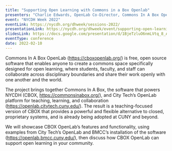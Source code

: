 ```yaml
---
title: "Supporting Open Learning with Commons in a Box Openlab"            
presenters: "Charlie Edwards, OpenLab Co-Director, Commons In A Box OpenLab Co-Project Director, OpenLab, New York City College of Technology.  Jody Rosen, OpenLab Co-Director & Associate Professor of English, New York City College of Technology.  jean amaral, Associate Professor and Open Knowledge Librarian, Borough of Manhattan Community College.  Chris Stein, Chairperson, Media Arts & Technology, Borough of Manhattan Community College"
event: "NYCDH Week 2022"
eventLink: https://nycdh.org/dhweek/sessions-2022/
presentationLink: https://nycdh.org/dhweek/event/supporting-open-learning-with-commons-in-a-box-openlab/
slidesLink: https://docs.google.com/presentation/d/1BjeTzluO6nmLVtq_8_AT3BRcwWEPq8YPGbj3yDBDrhE/edit?usp=sharing 
eventType: conference
date: 2022-02-10
---
```


Commons In A Box OpenLab (https://cboxopenlab.org/) is free, open source software that enables anyone to create a commons space specifically designed for open learning, where students, faculty, and staff can collaborate across disciplinary boundaries and share their work openly with one another and the world.

The project brings together Commons In A Box, the software that powers NYCDH (CBOX, https://commonsinabox.org/), and City Tech’s OpenLab platform for teaching, learning, and collaboration (https://openlab.citytech.cuny.edu/). The result is a teaching-focused version of CBOX that provides a powerful and flexible alternative to closed, proprietary systems, and is already being adopted at CUNY and beyond.

We will showcase CBOX OpenLab’s features and functionality, using examples from City Tech’s OpenLab and BMCC’s installation of the software (https://openlab.bmcc.cuny.edu/), then discuss how CBOX OpenLab can support open learning in your community.